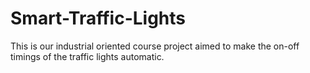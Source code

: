 # Smart-Traffic-Lights
This is our industrial oriented course project aimed to make the on-off timings of the traffic lights automatic.
